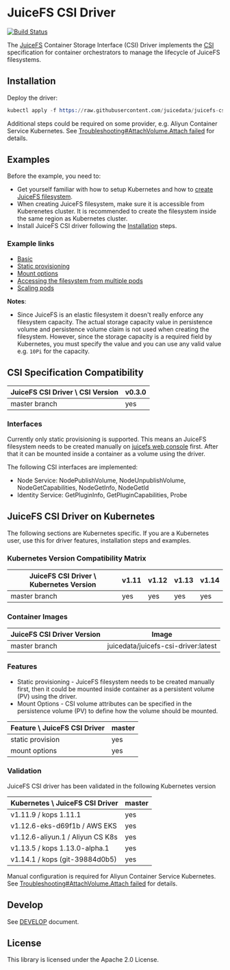 # JuiceFS CSI Driver

[![Build Status](https://travis-ci.com/juicedata/juicefs-csi-driver.svg?token=ACsZ5AkewTgk5D5wzzds&branch=master)](https://travis-ci.com/juicedata/juicefs-csi-driver)

The [JuiceFS](https://juicefs.com) Container Storage Interface (CSI) Driver implements the [CSI](https://github.com/container-storage-interface/spec/blob/master/spec.md) specification for container orchestrators to manage the lifecycle of JuiceFS filesystems.

## Installation

Deploy the driver:

```s
kubectl apply -f https://raw.githubusercontent.com/juicedata/juicefs-csi-driver/master/deploy/k8s.yaml
```

Additional steps could be required on some provider, e.g. Aliyun Container Service Kubernetes. See [Troubleshooting#AttachVolume.Attach failed](DEVELOP.md#attachvolumeattach-failed) for details.

## Examples

Before the example, you need to:

* Get yourself familiar with how to setup Kubernetes and how to [create JuiceFS filesystem](https://juicefs.com/docs/en/getting_started.html).
* When creating JuiceFS filesystem, make sure it is accessible from Kuberenetes cluster. It is recommended to create the filesystem inside the same region as Kubernetes cluster.
* Install JuiceFS CSI driver following the [Installation](README.md#Installation) steps.

### Example links

* [Basic](examples/basic)
* [Static provisioning](examples/static-provisioning/)
* [Mount options](examples/mount-options/)
* [Accessing the filesystem from multiple pods](examples/multiple-pods-read-write-many/)
* [Scaling pods](examples/pod-scaling/)

**Notes**:

* Since JuiceFS is an elastic filesystem it doesn't really enforce any filesystem capacity. The actual storage capacity value in persistence volume and persistence volume claim is not used when creating the filesystem. However, since the storage capacity is a required field by Kubernetes, you must specify the value and you can use any valid value e.g. `10Pi` for the capacity.

## CSI Specification Compatibility

| JuiceFS CSI Driver \ CSI Version       | v0.3.0|
|----------------------------------------|-------|
| master branch                          | yes   |

### Interfaces

Currently only static provisioning is supported. This means an JuiceFS filesystem needs to be created manually on [juicefs web console](https://juicefs.com/console/create) first. After that it can be mounted inside a container as a volume using the driver.

The following CSI interfaces are implemented:

* Node Service: NodePublishVolume, NodeUnpublishVolume, NodeGetCapabilities, NodeGetInfo, NodeGetId
* Identity Service: GetPluginInfo, GetPluginCapabilities, Probe

## JuiceFS CSI Driver on Kubernetes

The following sections are Kubernetes specific. If you are a Kubernetes user, use this for driver features, installation steps and examples.

### Kubernetes Version Compatibility Matrix

| JuiceFS CSI Driver \ Kubernetes Version| v1.11 | v1.12 | v1.13 | v1.14 |
|----------------------------------------|-------|-------|-------|-------|
| master branch                          | yes   | yes   | yes   | yes   |

### Container Images

|JuiceFS CSI Driver Version | Image                                   |
|---------------------------|-----------------------------------------|
|master branch              |juicedata/juicefs-csi-driver:latest      |

### Features

* Static provisioning - JuiceFS filesystem needs to be created manually first, then it could be mounted inside container as a persistent volume (PV) using the driver.
* Mount Options - CSI volume attributes can be specified in the persistence volume (PV) to define how the volume should be mounted.

|Feature \ JuiceFS CSI Driver | master |
|-----------------------------|--------|
| static provision            | yes    |
| mount options               | yes    |

### Validation

JuiceFS CSI driver has been validated in the following Kubernetes version

| Kubernetes \ JuiceFS CSI Driver   | master |
|-----------------------------------|--------|
| v1.11.9 / kops 1.11.1             | yes    |
| v1.12.6-eks-d69f1b / AWS EKS      | yes    |
| v1.12.6-aliyun.1 / Aliyun CS K8s  | yes    |
| v1.13.5 / kops 1.13.0-alpha.1     | yes    |
| v1.14.1 / kops (git-39884d0b5)    | yes    |

Manual configuration is required for Aliyun Container Service Kubernetes. See [Troubleshooting#AttachVolume.Attach failed](DEVELOP.md#attachvolumeattach-failed) for details.

## Develop

See [DEVELOP](./docs/DEVELOP.md) document.

## License

This library is licensed under the Apache 2.0 License.
